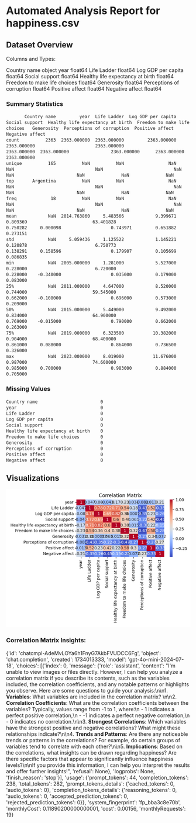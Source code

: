 # Automated Analysis Report for happiness.csv

## Dataset Overview
Columns and Types:

Country name                         object
year                                float64
Life Ladder                         float64
Log GDP per capita                  float64
Social support                      float64
Healthy life expectancy at birth    float64
Freedom to make life choices        float64
Generosity                          float64
Perceptions of corruption           float64
Positive affect                     float64
Negative affect                     float64

### Summary Statistics
```
       Country name         year  Life Ladder  Log GDP per capita  Social support  Healthy life expectancy at birth  Freedom to make life choices   Generosity  Perceptions of corruption  Positive affect  Negative affect
count          2363  2363.000000  2363.000000         2363.000000     2363.000000                       2363.000000                   2363.000000  2363.000000                2363.000000      2363.000000      2363.000000
unique          165          NaN          NaN                 NaN             NaN                               NaN                           NaN          NaN                        NaN              NaN              NaN
top       Argentina          NaN          NaN                 NaN             NaN                               NaN                           NaN          NaN                        NaN              NaN              NaN
freq             18          NaN          NaN                 NaN             NaN                               NaN                           NaN          NaN                        NaN              NaN              NaN
mean            NaN  2014.763860     5.483566            9.399671        0.809369                         63.401828                      0.750282     0.000098                   0.743971         0.651882         0.273151
std             NaN     5.059436     1.125522            1.145221        0.120878                          6.750773                      0.138291     0.158596                   0.179907         0.105699         0.086835
min             NaN  2005.000000     1.281000            5.527000        0.228000                          6.720000                      0.228000    -0.340000                   0.035000         0.179000         0.083000
25%             NaN  2011.000000     4.647000            8.520000        0.744000                         59.545000                      0.662000    -0.108000                   0.696000         0.573000         0.209000
50%             NaN  2015.000000     5.449000            9.492000        0.834000                         64.900000                      0.769000    -0.015000                   0.790000         0.662000         0.263000
75%             NaN  2019.000000     6.323500           10.382000        0.904000                         68.400000                      0.861000     0.088000                   0.864000         0.736500         0.326000
max             NaN  2023.000000     8.019000           11.676000        0.987000                         74.600000                      0.985000     0.700000                   0.983000         0.884000         0.705000
```

### Missing Values
```
Country name                        0
year                                0
Life Ladder                         0
Log GDP per capita                  0
Social support                      0
Healthy life expectancy at birth    0
Freedom to make life choices        0
Generosity                          0
Perceptions of corruption           0
Positive affect                     0
Negative affect                     0
```

## Visualizations
![Correlation Matrix](correlation_matrix.png)
### Correlation Matrix Insights:
{'id': 'chatcmpl-AdeMvLOYa6h1FnyG7AkbFVUDCC6Fg', 'object': 'chat.completion', 'created': 1734013333, 'model': 'gpt-4o-mini-2024-07-18', 'choices': [{'index': 0, 'message': {'role': 'assistant', 'content': "I'm unable to view images or files directly. However, I can help you analyze a correlation matrix if you describe its contents, such as the variables included, the correlation coefficients, and any notable patterns or highlights you observe. Here are some questions to guide your analysis:\n\n1. **Variables**: What variables are included in the correlation matrix? \n\n2. **Correlation Coefficients**: What are the correlation coefficients between the variables? Typically, values range from -1 to 1, where:\n   - 1 indicates a perfect positive correlation,\n   - -1 indicates a perfect negative correlation,\n   - 0 indicates no correlation.\n\n3. **Strongest Correlations**: Which variables have the strongest positive and negative correlations? What might these relationships indicate?\n\n4. **Trends and Patterns**: Are there any noticeable trends or patterns in the correlations? For example, do certain groups of variables tend to correlate with each other?\n\n5. **Implications**: Based on the correlations, what insights can be drawn regarding happiness? Are there specific factors that appear to significantly influence happiness levels?\n\nIf you provide this information, I can help you interpret the results and offer further insights!", 'refusal': None}, 'logprobs': None, 'finish_reason': 'stop'}], 'usage': {'prompt_tokens': 44, 'completion_tokens': 238, 'total_tokens': 282, 'prompt_tokens_details': {'cached_tokens': 0, 'audio_tokens': 0}, 'completion_tokens_details': {'reasoning_tokens': 0, 'audio_tokens': 0, 'accepted_prediction_tokens': 0, 'rejected_prediction_tokens': 0}}, 'system_fingerprint': 'fp_bba3c8e70b', 'monthlyCost': 0.11890200000000001, 'cost': 0.00156, 'monthlyRequests': 19}

